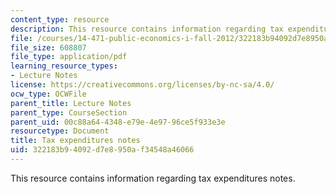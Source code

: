 ```yaml
---
content_type: resource
description: This resource contains information regarding tax expenditures notes.
file: /courses/14-471-public-economics-i-fall-2012/322183b94092d7e8950af34548a46066_MIT14_471F12_tax_expend.pdf
file_size: 608807
file_type: application/pdf
learning_resource_types:
- Lecture Notes
license: https://creativecommons.org/licenses/by-nc-sa/4.0/
ocw_type: OCWFile
parent_title: Lecture Notes
parent_type: CourseSection
parent_uid: 00c88a64-4348-e79e-4e97-96ce5f933e3e
resourcetype: Document
title: Tax expenditures notes
uid: 322183b9-4092-d7e8-950a-f34548a46066
---
```

This resource contains information regarding tax expenditures notes.
